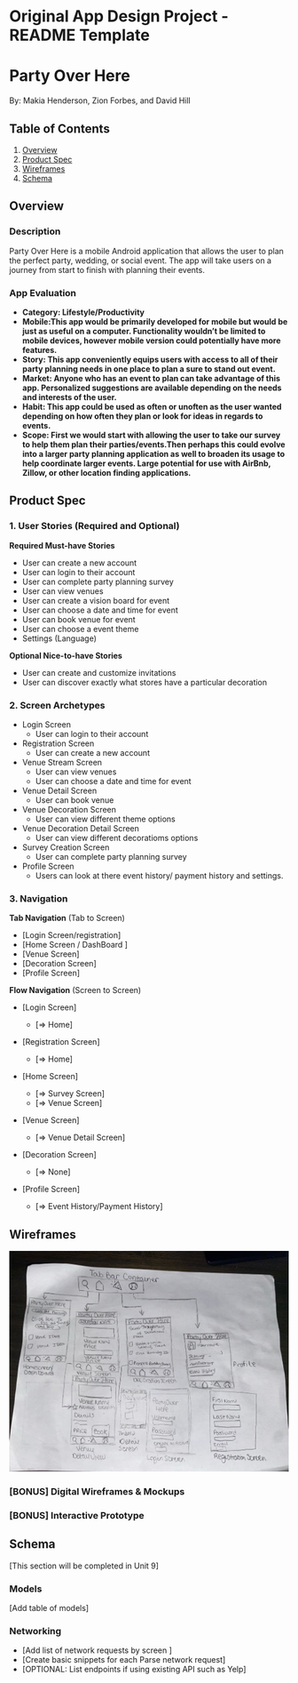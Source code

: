 Original App Design Project - README Template
===

# Party Over Here
By: Makia Henderson, Zion Forbes, and David Hill
## Table of Contents
1. [Overview](#)
1. [Product Spec](#Product-Spec)
1. [Wireframes](#Wireframes)
2. [Schema](#Schema)

## Overview
### Description
Party Over Here is a mobile Android application that allows the user to plan the perfect party, wedding, or social event. The app will take users on a journey from start to finish with planning their events. 

### App Evaluation
- **Category: Lifestyle/Productivity**
- **Mobile:This app would be primarily developed for mobile but would be just as useful on a computer. Functionality wouldn’t be limited to mobile devices, however mobile version could potentially have more features.**
- **Story: This app conveniently equips users with access to all of their party planning needs in one place to plan a sure to stand out event.**
- **Market: Anyone who has an event to plan can take advantage of this app. Personalized suggestions are available depending on the needs and interests of the user.**
- **Habit: This app could be used as often or unoften as the user wanted depending on how often they plan or look for ideas in regards to events.**
- **Scope: First we would start with allowing the user to take our survey to help them plan their parties/events.Then perhaps this could evolve into a larger party planning application as well to broaden its usage to help coordinate larger events. Large potential for use with AirBnb, Zillow, or other location finding applications.**

## Product Spec

### 1. User Stories (Required and Optional)

**Required Must-have Stories**

* User can create a new account 
* User can login to their account
* User can complete party planning survey 
* User can view venues 
* User can create a vision board for event
* User can choose a date and time for event
* User can book venue for event
* User can choose a event theme
* Settings (Language)


**Optional Nice-to-have Stories**

* User can create and customize invitations
* User can discover exactly what stores have a particular decoration


### 2. Screen Archetypes

* Login Screen
   * User can login to their account
* Registration Screen
   * User can create a new account
* Venue Stream Screen
   * User can view venues 
   * User can choose a date and time for event 
* Venue Detail Screen
   * User can book venue 
* Venue Decoration Screen 
    * User can view different theme options 
* Venue Decoration Detail Screen 
    * User can view different decoratioms options   
* Survey Creation Screen
  * User can complete party planning survey
* Profile Screen
  * Users can look at there event history/ payment history and settings.



### 3. Navigation

**Tab Navigation** (Tab to Screen)

* [Login Screen/registration]
* [Home Screen / DashBoard ]
* [Venue Screen]
* [Decoration Screen]
* [Profile Screen]

**Flow Navigation** (Screen to Screen)

* [Login Screen]
   * [=> Home]
   
* [Registration Screen]
   * [=> Home]
* [Home Screen]
   * [=> Survey Screen]
   * [=> Venue Screen]
* [Venue Screen]
   * [=> Venue Detail Screen]
* [Decoration Screen]
   * [=> None]
* [Profile Screen]
   * [=> Event History/Payment History]

## Wireframes

<img src="https://github.com/PartyOverHere/PartyOverHere/blob/main/App_Wireframe1.JPEG" width=600>

### [BONUS] Digital Wireframes & Mockups

### [BONUS] Interactive Prototype

## Schema 
[This section will be completed in Unit 9]
### Models
[Add table of models]
### Networking
- [Add list of network requests by screen ]
- [Create basic snippets for each Parse network request]
- [OPTIONAL: List endpoints if using existing API such as Yelp]
